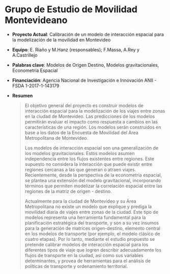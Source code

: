 # Grupo de Estudio de Movilidad Montevideano

+ **Proyecto Actual**: Calibración de un modelo de interacción espacial para la modelización de la movilidad en Montevideo
+ **Equipo**: E. Riaño y  M.Hanz (responsables); F.Massa, A.Rey y A.Castrillejo
+ **Palabras clave**: Modelos de Origen Destino, Modelos gravitacionales, Econometría Espacial
+ **Financiación**: Agencia Nacional de Investigación e Innovación ANII - FSDA 1-2017-1-143179
+ **Resumen**

    > El objetivo general del proyecto es construir modelos de interacción espacial para la modelización de los
    > viajes entre zonas en la ciudad de Montevideo. Las predicciones de los modelos permitirán evaluar el
    > impacto como respuesta a cambios en las características de una región. Los modelos serán construidos en
    > base a los datos de la Encuesta de Movilidad del Área Metropolitana de Montevideo.
    > 
    > Los modelos de interacción espacial son una generalización de los modelos gravitacionales. Estos
    > modelos asumen independencia entre los flujos existentes entre regiones. Este supuesto no considera la
    > interacción que puede existir entre regiones cercanas a las que generan o atraen viajes. Recientemente,
    > desde la perspectiva de la econometría espacial, se plantea una extensión del modelo gravitacional,
    > incorporando términos que permiten modelizar la correlación espacial entre las regiones de la matriz de
    > origen - destino.
    > 
    > Actualmente para la ciudad de Montevideo y su Área Metropolitana no existe un modelo que explique y
    > prediga la movilidad diaria de viajes entre zonas de la ciudad. Este tipo de modelos representa una
    > herramienta fundamental para la planificación estratégica del transporte, y son a su vez insumos para la
    > generación de matrices origen-destino, elemento central en los modelos de transporte (por ejemplo, el
    > modelo clásico de cuatro etapas). Por lo tanto, mediante el estudio propuesto se pretende calibrar modelos
    > de interacción espacial para los diferentes tipos de viaje que logren describir adecuadamente los flujos de
    > transporte en la ciudad, así como sus variables determinantes, y provea de herramientas para el análisis de
    > políticas de transporte y ordenamiento territorial.

